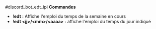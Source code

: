 #discord_bot_edt_ipi
**Commandes**

- **!edt** :
  Affiche l'emploi du temps de la semaine en cours
- **!edt \<jj>/\<mm>/\<aaaa>** :
  affiche l'emploi du temps du jour indiqué
